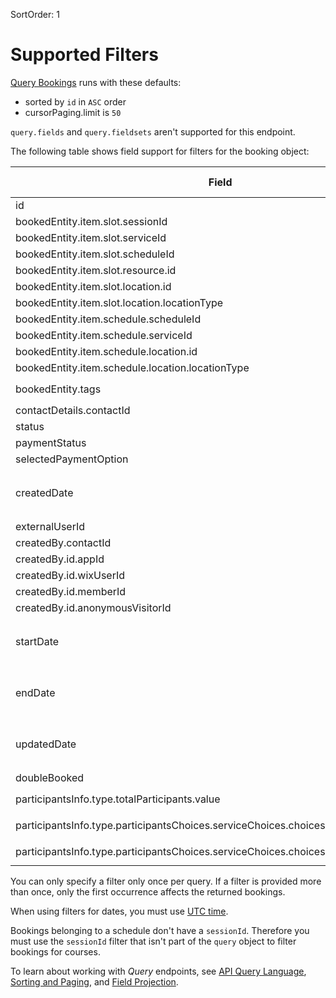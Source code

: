 SortOrder: 1
# Supported Filters


[Query Bookings](https://dev.wix.com/api/rest/wix-bookings/bookings-reader/query-bookings) runs with these defaults:

+ sorted by `id` in `ASC` order
+ cursorPaging.limit is `50`

`query.fields` and `query.fieldsets` aren't supported for this endpoint.

The following table shows field support for filters for the booking object:


| Field                                                                       | Supported Filters                             |
|-----------------------------------------------------------------------------| --------------------------------------------- |
| id                                                                          | `eq`, `ne`, `in` |
| bookedEntity.item.slot.sessionId                                            | `eq`, `ne`, `in` |
| bookedEntity.item.slot.serviceId                                            | `eq`, `ne`, `in` |
| bookedEntity.item.slot.scheduleId                                           | `eq`, `ne`, `in` |
| bookedEntity.item.slot.resource.id                                          | `eq`, `ne`, `in` |
| bookedEntity.item.slot.location.id                                          | `eq`, `ne`, `in` |
| bookedEntity.item.slot.location.locationType                                | `eq`, `ne`, `in` |
| bookedEntity.item.schedule.scheduleId                                       | `eq`, `ne`, `in` |
| bookedEntity.item.schedule.serviceId                                        | `eq`, `ne`, `in` |
| bookedEntity.item.schedule.location.id                                      | `eq`, `ne`, `in` |
| bookedEntity.item.schedule.location.locationType                            | `eq`, `ne`, `in` |
| bookedEntity.tags                                                           | `hasSome`, `hasAll` |
| contactDetails.contactId                                                    | `eq`, `ne`, `in` |
| status                                                                      | `eq`, `ne`, `in` |
| paymentStatus                                                               | `eq`, `ne`, `in` |
| selectedPaymentOption                                                       | `eq`, `ne`, `in` |
| createdDate                                                                 | `eq`, `ne`, `gt`, `gte`, `lt`, `lte`, `in`, `nin` |
| externalUserId                                                              | `eq`, `ne`, `in` |
| createdBy.contactId                                                         | `eq`, `ne`, `in` |
| createdBy.id.appId                                                          | `eq`, `ne`, `in` |
| createdBy.id.wixUserId                                                      | `eq`, `ne`, `in` |
| createdBy.id.memberId                                                       | `eq`, `ne`, `in` |
| createdBy.id.anonymousVisitorId                                             | `eq`, `ne`, `in` |
| startDate                                                                   | `eq`, `ne`, `gt`, `gte`, `lt`, `lte`, `in`, `nin` |
| endDate                                                                     | `eq`, `ne`, `gt`, `gte`, `lt`, `lte`, `in`, `nin` |
| updatedDate                                                                 | `eq`, `ne`, `gt`, `gte`, `lt`, `lte`, `in`, `nin` |
| doubleBooked                                                                | `eq`, `ne` |
| participantsInfo.type.totalParticipants.value                               | `hasSome`, `hasAll` |
| participantsInfo.type.participantsChoices.serviceChoices.choices.optionId       |  `hasSome`, `hasAll` |
| participantsInfo.type.participantsChoices.serviceChoices.choices.choice.custom.value |  `hasSome`, `hasAll` |


You can only specify a filter only once per query. If a filter is provided 
more than once, only the first occurrence affects the returned bookings.

When using filters for dates, you must use [UTC time](https://en.wikipedia.org/wiki/Coordinated_Universal_Time).

Bookings belonging to a schedule don't have a `sessionId`. Therefore you 
must use the `sessionId` filter that isn't part of the `query` object to 
filter bookings for courses.

To learn about working with _Query_ endpoints, see
[API Query Language](https://dev.wix.com/api/rest/getting-started/api-query-language),
[Sorting and Paging](https://dev.wix.com/api/rest/getting-started/pagination),
and [Field Projection](https://dev.wix.com/api/rest/getting-started/field-projection).